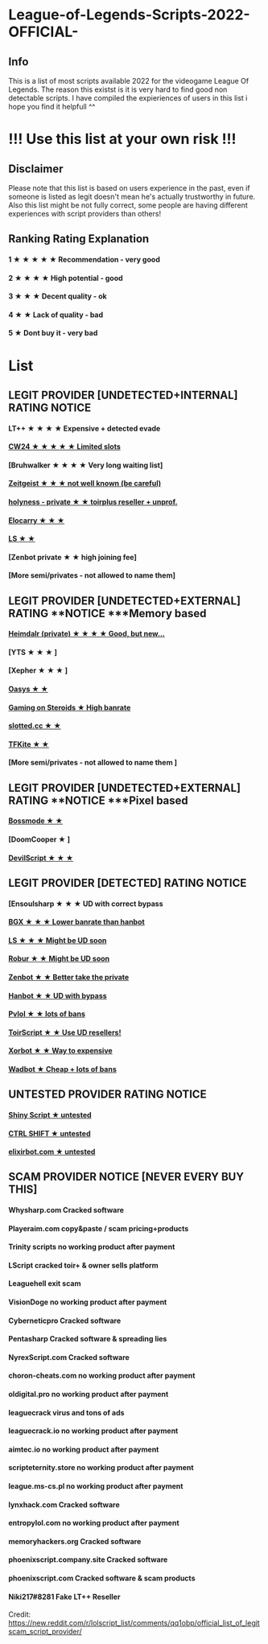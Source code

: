 # League-of-Legends-Scripts-2022-OFFICIAL-


## Info
This is a list of most scripts available 2022 for the videogame League Of Legends.
The reason this existst is it is very hard to find good non detectable scripts.
I have compiled the expieriences of users in this list i hope you find it helpfull ^^


# !!! Use this list at your own risk !!!
## Disclaimer
Please note that this list is based on users experience in the past, even if someone is listed as legit doesn't mean he's actually trustworthy in future.
Also this list might be not fully correct, some people are having different experiences with script providers than others! 


## Ranking	Rating	Explanation



#### 1 ★ ★ ★ ★ ★	Recommendation - very good

#### 2 ★ ★ ★ ★	High potential - good

#### 3 ★ ★ ★       Decent quality - ok

#### 4 ★ ★          Lack of quality - bad

#### 5 ★            Dont buy it - very bad


# List  



## LEGIT PROVIDER [UNDETECTED+INTERNAL]	RATING	NOTICE  
#### LT++	★ ★ ★ ★	Expensive + detected evade
#### [CW24	★ ★ ★ ★ ★	Limited slots](https://link-center.net/473152/cyberware24)
#### [Bruhwalker	★ ★ ★ ★	Very long waiting list]
#### [Zeitgeist	★ ★ ★	not well known (be careful)](https://link-hub.net/473152/zeitgeist)
#### [holyness - private	★ ★	toirplus reseller + unprof.](https://link-hub.net/473152/holyness)
#### [Elocarry	★ ★ ★](https://direct-link.net/473152/elocarry)
#### [LS	★ ★](https://link-center.net/473152/ls-lol)
#### [Zenbot private	★ ★	high joining fee]
#### [More semi/privates	-	not allowed to name them]

## LEGIT PROVIDER [UNDETECTED+EXTERNAL]	RATING	**NOTICE ***Memory based  
#### [Heimdalr (private)	★ ★ ★ ★	Good, but new... ](https://link-center.net/473152/heimdalr)
#### [YTS	★ ★ ★	 ]
#### [Xepher	★ ★ ★	 ]
#### [Oasys	★ ★	 ](https://link-target.net/473152/oasys)
#### [Gaming on Steroids	★	High banrate ](https://link-target.net/473152/gaming-steroids)
#### [slotted.cc	★ ★	 ](https://link-center.net/473152/slotted)
#### [TFKite	★ ★	 ](https://link-center.net/473152/tfkite)
#### [More semi/privates	-	not allowed to name them ]


## LEGIT PROVIDER [UNDETECTED+EXTERNAL]	RATING	**NOTICE ***Pixel based
#### [Bossmode	★ ★	](https://link-target.net/473152/bossmode)
#### [DoomCooper	★	]
#### [DevilScript	★ ★ ★	](https://link-center.net/473152/devilscript)


## LEGIT PROVIDER [DETECTED]	RATING	NOTICE
#### [Ensoulsharp	★ ★ ★	UD with correct bypass
#### [BGX	★ ★ ★	Lower banrate than hanbot]()
#### [LS	★ ★ ★	Might be UD soon]()
#### [Robur	★ ★	Might be UD soon]()
#### [Zenbot	★ ★	Better take the private]()
#### [Hanbot	★ ★	UD with bypass]()
#### [Pvlol	★ ★	lots of bans]()
#### [ToirScript	★ ★	Use UD resellers!]()
#### [Xorbot	★ ★	Way to expensive]()
#### [Wadbot	★	Cheap + lots of bans]()



## UNTESTED PROVIDER	RATING	NOTICE
#### [Shiny Script	★	untested](https://direct-link.net/473152/shinyscript) 

#### [CTRL SHIFT	★	untested]()

#### [elixirbot.com	★	untested]()

## SCAM PROVIDER	NOTICE [NEVER EVERY BUY THIS]
#### Whysharp.com	Cracked software

#### Playeraim.com	copy&paste / scam pricing+products

#### Trinity scripts	no working product after payment

#### LScript	cracked toir+ & owner sells platform

#### Leaguehell	exit scam

#### VisionDoge	no working product after payment

#### Cyberneticpro	Cracked software

#### Pentasharp	Cracked software & spreading lies

#### NyrexScript.com	Cracked software

#### choron-cheats.com	no working product after payment

#### oldigital.pro	no working product after payment

#### leaguecrack	virus and tons of ads

#### leaguecrack.io	no working product after payment

#### aimtec.io	no working product after payment

#### scripteternity.store	no working product after payment

#### league.ms-cs.pl	no working product after payment

#### lynxhack.com	Cracked software

#### entropylol.com	no working product after payment

#### memoryhackers.org	Cracked software

#### phoenixscript.company.site	Cracked software

#### phoenixscript.com	Cracked software & scam products

#### Niki217#8281	Fake LT++ Reseller

Credit: https://new.reddit.com/r/lolscript_list/comments/qq1obp/official_list_of_legitscam_script_provider/
